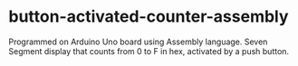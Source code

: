 # button-activated-counter-assembly
Programmed on Arduino Uno board using Assembly language. Seven Segment display that counts from 0 to F in hex, activated by a push button.
